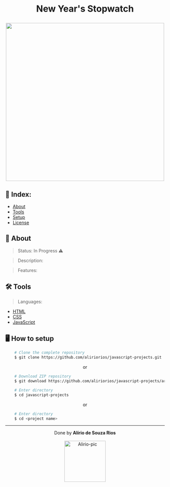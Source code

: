 <!-- HEADER -->
<h1 align="center">
    <p>New Year's Stopwatch</p> 
    <img src="" width="500px"> 
</h1>

<!-- INDEX -->
<h2>📇 Index:</h2>

- [About](#-about)
- [Tools](#%EF%B8%8F-tools)
- [Setup](#%EF%B8%8F-how-to-setup)
- [License](#-license)

<!-- INFO -->
<h2>📝 About</h2>

> Status: In Progress ⚠️ 

> Description:  

> Features: 

<!-- TOOLS -->
<h2>🛠️ Tools</h2> <!-- Language + documentation link -->

> Languages:

- [HTML](https://developer.mozilla.org/pt-BR/docs/Web/HTML)
- [CSS](https://developer.mozilla.org/en-US/docs/Web/CSS)
- [JavaScript](https://www.ecma-international.org)

<!-- SETUP -->
<h2>🖥️ How to setup</h2>

```bash
    # Clone the complete repository
    $ git clone https://github.com/aliriorios/javascript-projects.git
```

<p align="center">or</p>

```bash
    # Download ZIP repository
    $ git download https://github.com/aliriorios/javascript-projects/archive/refs/heads/main.zip
```

```bash
    # Enter directory
    $ cd javascript-projects
```

<p align="center">or</p>

```bash
    # Enter directory
    $ cd <project name>
```

<hr>

<!-- DONE BY -->
<p align="center">Done by <strong>Alírio de Souza Rios</strong><br><br>
<img alt="Alirio-pic" height="130" src="https://media.discordapp.net/attachments/958760766931075114/958785341442097152/avatar.png">
</p>
